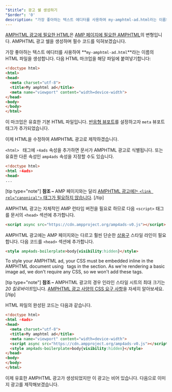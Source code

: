 ```yaml
---
"$title": 광고 쉘 생성하기
"$order": '0'
description: "가장 좋아하는 텍스트 에디터를 사용하여 my-amphtml-ad.html라는 이름의 HTML 파일을 생성합니다. 다음 HTML 마크업을 해당 파일에 붙여넣기합니다:..."
---
```


[AMPHTML 광고에 필요한 HTML](../../../../documentation/guides-and-tutorials/learn/a4a_spec.md)은 [AMP 페이지에 필요한 AMPHTML](../../../../documentation/guides-and-tutorials/learn/spec/amphtml.md)의 변형입니다. AMPHTML 광고 쉘을 생성하며 필수 코드를 익혀보겠습니다.

가장 좋아하는 텍스트 에디터를 사용하여 **`my-amphtml-ad.html`**라는 이름의 HTML 파일을 생성합니다. 다음 HTML 마크업을 해당 파일에 붙여넣기합니다:

```html
<!doctype html>
<html>
<head>
  <meta charset="utf-8">
  <title>My amphtml ad</title>
  <meta name="viewport" content="width=device-width">
</head>
<body>
</body>
</html>
```

이 마크업은 유효한 기본 HTML 파일입니다. [반응형 뷰포트](../../../../documentation/guides-and-tutorials/develop/style_and_layout/responsive_design.md#controlling-the-viewport)를 설정하고자 `meta` 뷰포트 태그가 추가되었습니다.

이제 HTML을 수정하여 AMPHTML 광고로 제작하겠습니다.

`<html> ` 태그에  `⚡4ads` 속성을 추가하면 문서가 AMPHTML 광고로 식별됩니다. 또는 유효한 다른 속성인 `amp4ads` 속성을 지정할 수도 있습니다.

```html
<!doctype html>
<html ⚡4ads>
<head>
...
```

[tip type="note"] **참조 –**  AMP 페이지와는 달리 [AMPHTML 광고에는 `<link rel="canonical">` 태그가 필요하지 않습니다](../../../../documentation/guides-and-tutorials/learn/a4a_spec.md#amphtml-ad-format-rules). [/tip]

AMPHTML 광고는 자체적인 AMP 런타임 버전을 필요로 하므로 다음 `<script>` 태그를 문서의 `<head>` 섹션에 추가합니다.

```html
<script async src="https://cdn.ampproject.org/amp4ads-v0.js"></script>
```

AMPHTML 광고에는 AMP 페이지와는 다르고 훨씬 단순한 [상용구](../../../../documentation/guides-and-tutorials/learn/a4a_spec.md#boilerplate) 스타일 라인이 필요합니다. 다음 코드를 `<head>` 섹션에 추가합니다.

```html
<style amp4ads-boilerplate>body{visibility:hidden}</style>
```

To style your AMPHTML ad, your CSS must be embedded inline in the AMPHTML document using <code><style amp-custom></style> </code>tags in the <code></code> section. As we're rendering a basic image ad, we don't require any CSS, so we won't add these tags.

[tip type="note"] **참조 –** AMPHTML 광고의 경우 인라인 스타일 시트의 최대 크기는 *20 킬로바이트*입니다. [AMPHTML 광고 사양의 CSS 요구 사항](../../../../documentation/guides-and-tutorials/learn/a4a_spec.md#css)을 자세히 알아보세요. [/tip]

HTML 파일의 완성된 코드는 다음과 같습니다.

```html
<!doctype html>
<html ⚡4ads>
<head>
  <meta charset="utf-8">
  <title>My amphtml ad</title>
  <meta name="viewport" content="width=device-width">
  <script async src="https://cdn.ampproject.org/amp4ads-v0.js"></script>
  <style amp4ads-boilerplate>body{visibility:hidden}</style>
</head>
<body>
</body>
</html>
```

이제 유효한 AMPHTML 광고가 생성되었지만 이 광고는 비어 있습니다. 다음으로 이미지 광고를 제작해보겠습니다.
